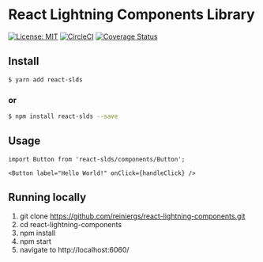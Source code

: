 # React Lightning Components Library

[![License: MIT](https://img.shields.io/badge/License-MIT-yellow.svg)](https://opensource.org/licenses/MIT)
[![CircleCI](https://circleci.com/gh/reiniergs/react-lightning-components/tree/master.svg?style=svg)](https://circleci.com/gh/reiniergs/react-lightning-components/tree/master)
[![Coverage Status](https://coveralls.io/repos/github/reiniergs/react-lightning-components/badge.svg?branch=master)](https://coveralls.io/github/reiniergs/react-lightning-components?branch=master)

## Install

```bash
$ yarn add react-slds
```
 ### or
 
```bash
$ npm install react-slds --save
```
 

## Usage

```
import Button from 'react-slds/components/Button';

<Button label="Hello World!" onClick={handleClick} />
```

## Running locally
1. git clone https://github.com/reiniergs/react-lightning-components.git
2. cd react-lightning-components
3. npm install
4. npm start
5. navigate to http://localhost:6060/
